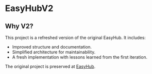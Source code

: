 # EasyHubV2

## Why V2?
This project is a refreshed version of the original EasyHub. It includes:
- Improved structure and documentation.
- Simplified architecture for maintainability.
- A fresh implementation with lessons learned from the first iteration.

The original project is preserved at [EasyHub](https://github.com/your-username/EasyHub).
